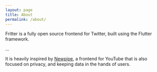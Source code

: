 ```yaml
---
layout: page
title: About
permalink: /about/
---
```


Fritter is a fully open source frontend for Twitter, built using the Flutter framework.

...

It is heavily inspired by [Newpipe](https://newpipe.net), a frontend for YouTube that is also focused on privacy, and keeping data in the hands of users.
